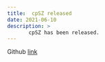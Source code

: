 ```yaml
---
title:  cpSZ released
date: 2021-06-10
description: >
       cpSZ has been released.
---
```



Github <a href="https://github.com/szcompressor/cpSZ">link</a>
    